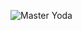 ![Master Yoda](https://vignette.wikia.nocookie.net/fr.starwars/images/5/5f/Yoda.png/revision/latest?cb=20161009183018)

